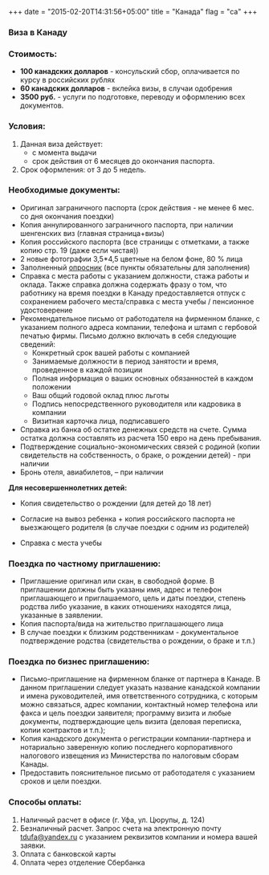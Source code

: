 +++
date = "2015-02-20T14:31:56+05:00"
title = "Канада"
flag = "ca"
+++
### Виза в Канаду

### Стоимость:

* **100 канадских долларов** - консульский сбор, оплачивается по курсу в российских рублях
* **60 канадских долларов** - вклейка визы, в случаи одобрения
* **3500 руб.** - услуги по подготовке, переводу и оформлению всех документов.

### Условия:

1. Данная виза действует:
   * с момента выдачи
   * срок действия от 6 месяцев до окончания паспорта.
3. Срок оформления: от 3 до 5 недель.


### Необходимые документы:

* Оригинал заграничного паспорта (срок действия - не менее 6 мес. со дня окончания поездки)
* Копия аннулированного заграничного паспорта, при наличии шенгенских виз (главная страница+визы)
* Копия российского паспорта (все страницы с отметками, а также копию стр. 19 (даже если чистая))
* 2 новые фотографии 3,5*4,5 цветные на белом фоне, 80 % лица
* Заполненный [опросник](/forms/canada.doc)  (все пункты обязательны для заполнения)
* Справка с места работы с указанием должности, стажа работы и оклада. Также справка должна содержать фразу о том, что работнику на время поездки в Канаду предоставляется отпуск с сохранением рабочего места/справка с места учебы / пенсионное удостоверение
* Рекомендательное письмо от работодателя на фирменном бланке, с указанием полного адреса компании, телефона и штамп с гербовой печатью фирмы. Письмо должно включать в себя следующие сведений:
   * Конкретный срок вашей работы с компанией
   * Занимаемые должности в период занятости и время, проведенное в каждой позиции
   * Полная информация о ваших основных обязанностей в каждом положении
   * Ваш общий годовой оклад плюс льготы
   * Подпись непосредственного руководителя или кадровика в компании
   * Визитная карточка лица, подписавшего
* Справка из банка об остатке денежных средств на счете. Сумма остатка должна составлять из расчета 150 евро на день пребывания.
* Подтверждение социально-экономических связей с родиной (копии свидетельств на собственность, о браке, о рождении детей) - при наличии
* Бронь отеля, авиабилетов, – при наличии

**Для несовершеннолетних детей:**

* Копия свидетельство о рождении (для детей до 18 лет)

* Согласие на вывоз ребенка + копия российского паспорта не выезжающего родителя (в случае поездки с одним из родителей)

* Справка с места учебы

### Поездка по частному приглашению:

* Приглашение оригинал или скан, в свободной форме. В приглашении должны быть указаны имя, адрес и телефон приглашающего и приглашаемого, цель и даты поездки, степень родства либо указание, в каких отношениях находятся лица, указанные в заявлении.
* Копия паспорта/вида на жительство приглашающего лица
* В случае поездки к близким родственникам - документальное подтверждение родства (свидетельства о рождении, о браке и т.п.)

### Поездка по бизнес приглашению:

* Письмо-приглашение на фирменном бланке от партнера в Канаде.
В данном приглашении следует указать название канадской компании и имена руководителей, имя ответственного сотрудника, с которым можно связаться, адрес компании, контактный номер телефона или факса и цель поездки заявителя;
программу визита и любые документы, подтверждающие цель визита (деловая переписка, копии контрактов и т.п.);
* Копия канадского документа о регистрации компании-партнера и нотариально заверенную копию последнего корпоративного налогового извещения из Министерства по налоговым сборам Канады.
* Предоставить пояснительное письмо от работодателя с указанием сроков и цели поездки.

### Способы оплаты:

1. Наличный расчет в офисе (г. Уфа, ул. Цюрупы, д. 124)
2. Безналичный расчет. Запрос счета на электронную почту [tdufa@yandex.ru](mailto:tdufa@yandex.ru)  с указанием реквизитов компании и номера вашей заявки.
3. Оплата с банковской карты
4. Оплата через отделение Сбербанка
